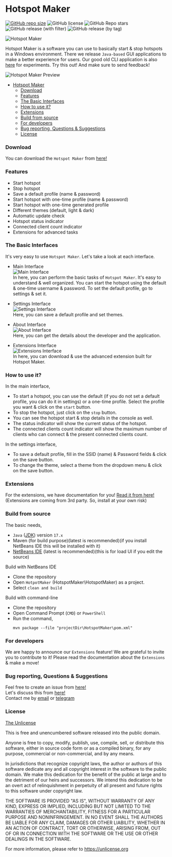 # Hotspot Maker

[![GitHub repo size](https://img.shields.io/github/repo-size/NaveenB2004/HotspotMaker)](/)
![GitHub license](https://img.shields.io/github/license/NaveenB2004/HotspotMaker)
![GitHub Repo stars](https://img.shields.io/github/stars/NaveenB2004/HotspotMaker)
![GitHub release (with filter)](https://img.shields.io/github/v/release/NaveenB2004/HotspotMaker)
![GitHub release (by tag)](https://img.shields.io/github/downloads/NaveenB2004/HotspotMaker/v3.3/total)

![Hotspot Maker](Others/Media/hotspot%20maker.jpg "A tool for make hotspots!")

Hotspot Maker is a software you can use to basically start & stop hotspots in a Windows environment. There we release `Java-based` GUI applications to make a better experience for users. Our good old CLI application is also [here](https://github.com/NaveenB2004/HotspotMaker/releases/tag/v2.7) for experiments. Try this out! And make sure to send feedback!

![Hotspot Maker Preview](Others/Media/hotspot%20maker%20preview.jpg "Main Interface with Different Themes!")

- [Hotspot Maker](#hotspot-maker)
    - [Download](#download)
    - [Features](#features)
    - [The Basic Interfaces](#the-basic-interfaces)
    - [How to use it?](#how-to-use-it)
    - [Extensions](#extensions)
    - [Build from source](#build-from-source)
    - [For developers](#for-developers)
    - [Bug reporting, Questions \& Suggestions](#bug-reporting-questions--suggestions)
    - [License](#license)


### Download

You can download the `Hotspot Maker` from [here!](https://github.com/NaveenB2004/HotspotMaker/releases)

### Features

- Start hotspot
- Stop hotspot
- Save a default profile (name & password)
- Start hotspot with one-time profile (name & password)
- Start hotspot with one-time generated profile
- Different themes (default, light & dark)
- Automatic update check
- Hotspot status indicator
- Connected client count indicator
- Extensions for advanced tasks

### The Basic Interfaces

It's very easy to use `Hotspot Maker`. Let's take a look at each interface.

- Main Interface\
  ![Main Interface](Others/Media/Interface1.PNG "Main Interface")\
  In here, you can perform the basic tasks of `Hotspot Maker`. It's easy to understand & well organized. You can start the hotspot using the default & one-time username & password. To set the default profile, go to settings & set it.

- Settings Interface\
  ![Settings Interface](Others/Media/Interface2.PNG "Settings Interface")\
  Here, you can save a default profile and set themes.

- About Interface\
  ![About Interface](Others/Media/Interface3.PNG "About Interface")\
  Here, you can get the details about the developer and the application.

- Extensions Interface\
  ![Extensions Interface](Others/Media/Interface4.PNG "Extensions Interface")\
  In here, you can download & use the advanced extension built for Hotspot Maker.

### How to use it?

In the main interface,
- To start a hotspot, you can use the default (if you do not set a default profile, you can do it in settings) or a one-time profile. Select the profile you want & click on the `start` button.
- To stop the hotspot, just click on the `stop` button.
- You can see the hotspot start & stop details in the console as well.
- The status indicator will show the current status of the hotspot.
- The connected clients count indicator will show the maximum number of clients who can connect & the present connected clients count.

In the settings interface,
- To save a default profile, fill in the SSID (name) & Password fields & click on the save button.
- To change the theme, select a theme from the dropdown menu & click on the save button.

### Extensions

For the extensions, we have documentation for you! [Read it from here!](Extensions/README.md)\
(Extensions are coming from 3rd party. So, install at your own risk)

### Build from source

The basic needs,
- `Java` ([JDK](https://www.oracle.com/java/technologies/javase/jdk17-archive-downloads.html)) version `17.x`
- Maven (for build purpose)(latest is recommended)(if you install  NetBeans IDE this will be installed with it)
- [NetBeans IDE](https://netbeans.apache.org/download/index.html) (latest is recommended)(this is for load UI if you edit the source)

Build with NetBeans IDE
- Clone the repository
- Open `HotpotMaker` (HotspotMaker\HotspotMaker) as a project.
- Select `clean and build`

Build with command-line
- Clone the repository
- Open Command Prompt (`CMD`) or `PowerShell`
- Run the command,
  ```
  mvn package --file "projectDir\HotspotMaker\pom.xml"
  ```

### For developers

We are happy to announce our `Extensions` feature! We are grateful to invite you to contribute to it! Please read the documentation about the `Extensions` & make a move!

### Bug reporting, Questions & Suggestions

Feel free to create an issue from [here!](https://github.com/NaveenB2004/HotspotMaker/issues)\
Let's discuss this from [here!](https://github.com/NaveenB2004/HotspotMaker/discussions)\
Contact me by [email](mailto:naveennbalasooriya2004@gmail.com "naveennbalasooriya2004@gmail.com") or [telegram](https://t.me/NaveenB2004 "@NaveenB2004")

### License

[The Unlicense](LICENSE)

This is free and unencumbered software released into the public domain.

Anyone is free to copy, modify, publish, use, compile, sell, or
distribute this software, either in source code form or as a compiled
binary, for any purpose, commercial or non-commercial, and by any
means.

In jurisdictions that recognize copyright laws, the author or authors
of this software dedicate any and all copyright interest in the
software to the public domain. We make this dedication for the benefit
of the public at large and to the detriment of our heirs and
successors. We intend this dedication to be an overt act of
relinquishment in perpetuity of all present and future rights to this
software under copyright law.

THE SOFTWARE IS PROVIDED "AS IS", WITHOUT WARRANTY OF ANY KIND,
EXPRESS OR IMPLIED, INCLUDING BUT NOT LIMITED TO THE WARRANTIES OF
MERCHANTABILITY, FITNESS FOR A PARTICULAR PURPOSE AND NONINFRINGEMENT.
IN NO EVENT SHALL THE AUTHORS BE LIABLE FOR ANY CLAIM, DAMAGES OR
OTHER LIABILITY, WHETHER IN AN ACTION OF CONTRACT, TORT OR OTHERWISE,
ARISING FROM, OUT OF OR IN CONNECTION WITH THE SOFTWARE OR THE USE OR
OTHER DEALINGS IN THE SOFTWARE.

For more information, please refer to <https://unlicense.org>
